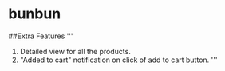 # bunbun

##Extra Features
'''
1. Detailed view for all the products.
2. "Added to cart" notification on click of add to cart button.
'''